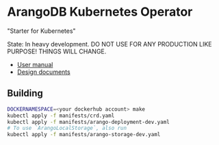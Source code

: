 # ArangoDB Kubernetes Operator

"Starter for Kubernetes"

State: In heavy development. DO NOT USE FOR ANY PRODUCTION LIKE PURPOSE! THINGS WILL CHANGE.

- [User manual](./docs/user/README.md)
- [Design documents](./docs/design/README.md)

## Building

```bash
DOCKERNAMESPACE=<your dockerhub account> make
kubectl apply -f manifests/crd.yaml
kubectl apply -f manifests/arango-deployment-dev.yaml
# To use `ArangoLocalStorage`, also run
kubectl apply -f manifests/arango-storage-dev.yaml
```
